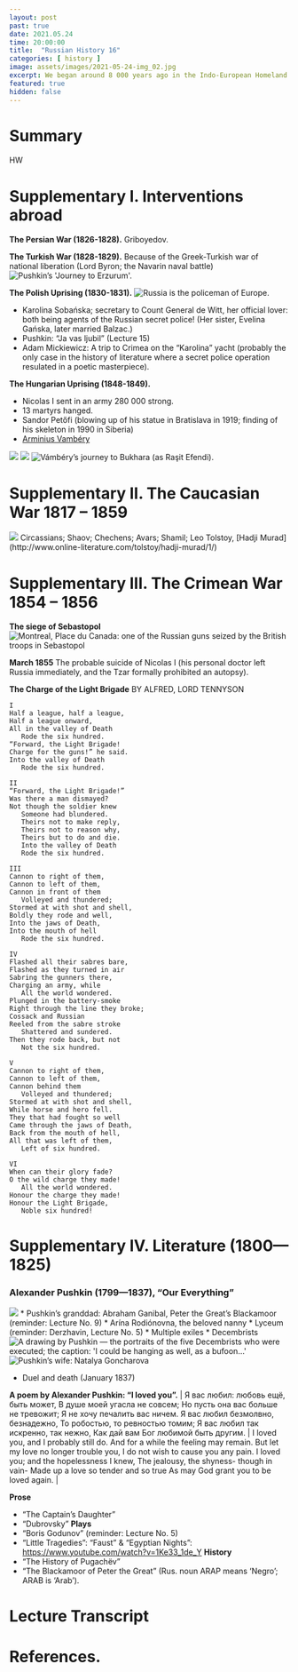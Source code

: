 ```yaml
---
layout: post
past: true
date: 2021.05.24
time: 20:00:00
title:  "Russian History 16"
categories: [ history ]
image: assets/images/2021-05-24-img_02.jpg
excerpt: We began around 8 000 years ago in the Indo-European Homeland and ended in 988, when Vladimir the Great adopted Orthodox Christianity.
featured: true
hidden: false
---
```


# Summary

HW

# Supplementary I. Interventions abroad 

**The Persian War (1826-1828).** Griboyedov.

**The Turkish War (1828-1829).** Because of the Greek-Turkish war of national liberation (Lord Byron; the Navarin naval battle)
<img src="{{ site.baseurl }}/assets/images/2021-05-24-img_01.jpg" title="Pushkin’s 'Journey to Erzurum'."/>

**The Polish Uprising (1830-1831).**
<img src="{{ site.baseurl }}/assets/images/2021-05-24-img_02.jpg" title="Russia is the policeman of Europe."/>
* Karolina Sobańska; secretary to Count General de Witt, her official lover: both being agents of the Russian secret police! (Her sister, Evelina Gańska, later married Balzac.)
* Pushkin: “Ja vas ljubil” (Lecture 15)
* Adam Mickiewicz: A trip to Crimea on the “Karolina” yacht  (probably the only case in the history of literature where a secret police operation resulated in a poetic  masterpiece).

**The Hungarian Uprising (1848-1849).**
* Nicolas I sent in an army 280 000 strong.
* 13 martyrs hanged.
* Sandor Petőfi (blowing up of his statue in Bratislava in 1919; finding of his skeleton in 1990 in Siberia)
* [Arminius Vambéry](https://www.gutenberg.org/files/40163/40163-h/40163-h.htm)
<img src="{{ site.baseurl }}/assets/images/2021-05-24-img_03.jpg"/>
<img src="{{ site.baseurl }}/assets/images/2021-05-24-img_04.jpg"/>
<img src="{{ site.baseurl }}/assets/images/2021-05-24-img_05.jpg" title="Vámbéry’s journey to Bukhara (as 
Raşit Efendi)."/>

# Supplementary II. The Caucasian War 1817 – 1859
<img src="{{ site.baseurl }}/assets/images/2021-05-24-img_06.jpg"/>
Circassians; Shaov; Chechens; Avars; Shamil; Leo Tolstoy, [Hadji Murad](http://www.online-literature.com/tolstoy/hadji-murad/1/)

# Supplementary III. The Crimean War 1854 – 1856

**The siege of Sebastopol**
<img src="{{ site.baseurl }}/assets/images/2021-05-24-img_07.jpg" title="Montreal, Place du Canada: one of the Russian guns seized by the British troops in Sebastopol"/>

**March 1855** The probable suicide of Nicolas I (his personal doctor left Russia immediately, and the Tzar formally prohibited an autopsy).

**The Charge of the Light Brigade** BY ALFRED, LORD TENNYSON
```
I
Half a league, half a league,
Half a league onward,
All in the valley of Death
   Rode the six hundred.
“Forward, the Light Brigade!
Charge for the guns!” he said.
Into the valley of Death
   Rode the six hundred.

II
“Forward, the Light Brigade!”
Was there a man dismayed?
Not though the soldier knew
   Someone had blundered.
   Theirs not to make reply,
   Theirs not to reason why,
   Theirs but to do and die.
   Into the valley of Death
   Rode the six hundred.

III
Cannon to right of them,
Cannon to left of them,
Cannon in front of them
   Volleyed and thundered;
Stormed at with shot and shell,
Boldly they rode and well,
Into the jaws of Death,
Into the mouth of hell
   Rode the six hundred.

IV
Flashed all their sabres bare,
Flashed as they turned in air
Sabring the gunners there,
Charging an army, while
   All the world wondered.
Plunged in the battery-smoke
Right through the line they broke;
Cossack and Russian
Reeled from the sabre stroke
   Shattered and sundered.
Then they rode back, but not
   Not the six hundred.

V
Cannon to right of them,
Cannon to left of them,
Cannon behind them
   Volleyed and thundered;
Stormed at with shot and shell,
While horse and hero fell.
They that had fought so well
Came through the jaws of Death,
Back from the mouth of hell,
All that was left of them,
   Left of six hundred.

VI
When can their glory fade?
O the wild charge they made!
   All the world wondered.
Honour the charge they made!
Honour the Light Brigade,
   Noble six hundred!
```

# Supplementary  IV. Literature (1800—1825)

### Alexander Pushkin (1799—1837), “Our Everything”

<img src="{{ site.baseurl }}/assets/images/poetry-pushkin.png"/>
* Pushkin’s granddad: Abraham Ganibal, Peter the Great’s Blackamoor (reminder: Lecture No. 9)
* Arína Rodiónovna, the beloved nanny
* Lyceum (reminder: Derzhavin, Lecture No. 5)
* Multiple exiles
* Decembrists
<img src="{{ site.baseurl }}/assets/images/2021-05-24-img_08.jpg" title="A drawing by Pushkin — the portraits of the five Decembrists who were executed; the caption: 'I could be hanging as well, as a bufoon…'"/>
<img src="{{ site.baseurl }}/assets/images/2021-05-24-img_09.jpg" title="Pushkin’s wife: Natalya Goncharova"/>

* Duel and death (January 1837)

**A poem by Alexander Pushkin: “I loved you”.**
| Я вас любил: любовь ещё, быть может,
В душе моей угасла не совсем;
Но пусть она вас больше не тревожит;
Я не хочу печалить вас ничем.
Я вас любил безмолвно, безнадежно,
То робостью, то ревностью томим;
Я вас любил так искренно, так нежно,
Как дай вам Бог любимой быть другим. | I loved you, and I probably still do.
And for a while the feeling may remain.
But let my love no longer trouble you,
I do not wish to cause you any pain.
I loved you; and the hopelessness I knew,
The jealousy, the shyness- though in vain-
Made up a love so tender and so true
As may God grant you to be loved again. |

**Prose**
* “The Captain’s Daughter”
* “Dubrovsky”
**Plays**
* “Boris Godunov” (reminder: Lecture No. 5)
* “Little Tragedies”: “Faust” & “Egyptian Nights”: https://www.youtube.com/watch?v=1Ke33_1de_Y
**History**
* “The History of Pugachëv”
* “The Blackamoor of Peter the Great” (Rus. noun ARAP means ‘Negro’; ARAB is ‘Arab’).

# Lecture Transcript

# References.
